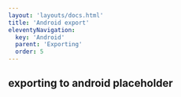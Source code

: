 ```yaml
---
layout: 'layouts/docs.html'
title: 'Android export'
eleventyNavigation:
  key: 'Android'
  parent: 'Exporting'
  order: 5
---
```


## exporting to android placeholder